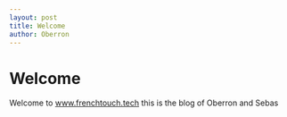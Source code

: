 ```yaml
---
layout: post
title: Welcome
author: Oberron
---
```

# Welcome

Welcome to www.frenchtouch.tech this is the blog of Oberron and Sebas




